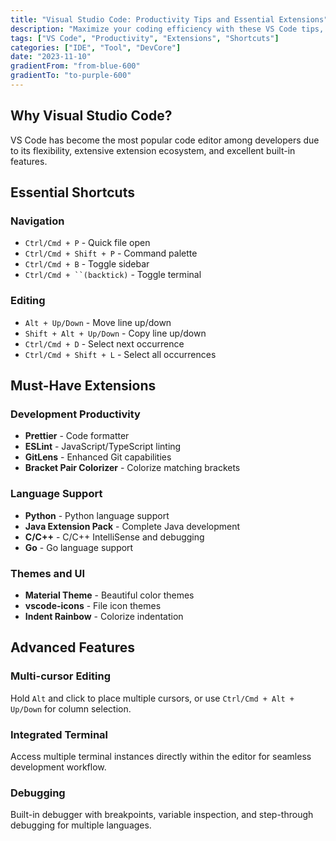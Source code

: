 ```yaml
---
title: "Visual Studio Code: Productivity Tips and Essential Extensions"
description: "Maximize your coding efficiency with these VS Code tips, shortcuts, and must-have extensions for modern development."
tags: ["VS Code", "Productivity", "Extensions", "Shortcuts"]
categories: ["IDE", "Tool", "DevCore"]
date: "2023-11-10"
gradientFrom: "from-blue-600"
gradientTo: "to-purple-600"
---
```


## Why Visual Studio Code?

VS Code has become the most popular code editor among developers due to its flexibility, extensive extension ecosystem, and excellent built-in features.

## Essential Shortcuts

### Navigation
- `Ctrl/Cmd + P` - Quick file open
- `Ctrl/Cmd + Shift + P` - Command palette
- `Ctrl/Cmd + B` - Toggle sidebar
- `Ctrl/Cmd + ``(backtick)` - Toggle terminal

### Editing
- `Alt + Up/Down` - Move line up/down
- `Shift + Alt + Up/Down` - Copy line up/down
- `Ctrl/Cmd + D` - Select next occurrence
- `Ctrl/Cmd + Shift + L` - Select all occurrences

## Must-Have Extensions

### Development Productivity
- **Prettier** - Code formatter
- **ESLint** - JavaScript/TypeScript linting
- **GitLens** - Enhanced Git capabilities
- **Bracket Pair Colorizer** - Colorize matching brackets

### Language Support
- **Python** - Python language support
- **Java Extension Pack** - Complete Java development
- **C/C++** - C/C++ IntelliSense and debugging
- **Go** - Go language support

### Themes and UI
- **Material Theme** - Beautiful color themes
- **vscode-icons** - File icon themes
- **Indent Rainbow** - Colorize indentation

## Advanced Features

### Multi-cursor Editing
Hold `Alt` and click to place multiple cursors, or use `Ctrl/Cmd + Alt + Up/Down` for column selection.

### Integrated Terminal
Access multiple terminal instances directly within the editor for seamless development workflow.

### Debugging
Built-in debugger with breakpoints, variable inspection, and step-through debugging for multiple languages.